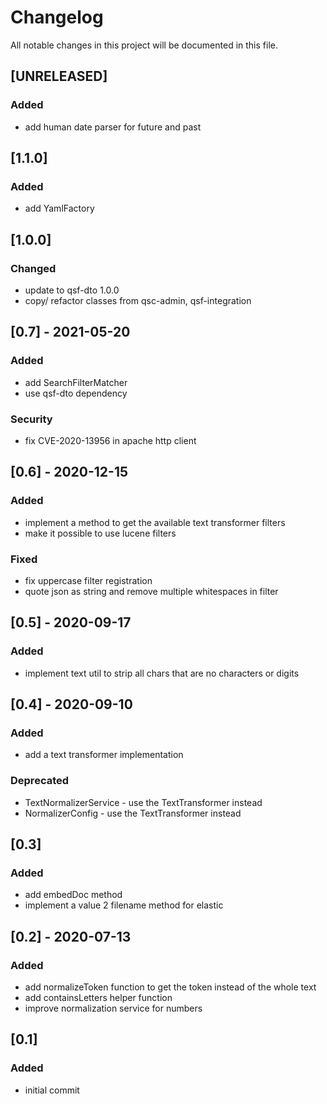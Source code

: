 # Changelog
All notable changes in this project will be documented in this file.

## [UNRELEASED]
### Added
- add human date parser for future and past

## [1.1.0]
### Added
- add YamlFactory

## [1.0.0]
### Changed
- update to qsf-dto 1.0.0
- copy/ refactor classes from qsc-admin, qsf-integration

## [0.7] - 2021-05-20
### Added
- add SearchFilterMatcher
- use qsf-dto dependency

### Security
- fix CVE-2020-13956 in apache http client

## [0.6] - 2020-12-15
### Added
- implement a method to get the available text transformer filters
- make it possible to use lucene filters

### Fixed
- fix uppercase filter registration
- quote json as string and remove multiple whitespaces in filter

## [0.5] - 2020-09-17
### Added
- implement text util to strip all chars that are no characters or digits

## [0.4] - 2020-09-10
### Added
- add a text transformer implementation

### Deprecated
- TextNormalizerService - use the TextTransformer instead
- NormalizerConfig - use the TextTransformer instead

## [0.3]
### Added
- add embedDoc method
- implement a value 2 filename method for elastic

## [0.2] - 2020-07-13
### Added
- add normalizeToken function to get the token instead of the whole text
- add containsLetters helper function
- improve normalization service for numbers

## [0.1]
### Added
- initial commit
